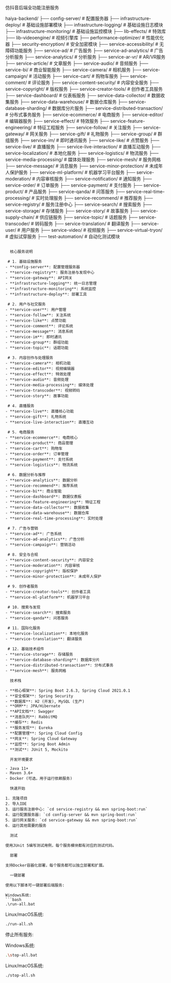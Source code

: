 仿抖音后端全功能注册服务

haiya-backend/
├── config-server/                 # 配置服务器
├── infrastructure-deploy/         # 基础设施部署模块
├── infrastructure-logging/        # 基础设施日志模块
├── infrastructure-monitoring/     # 基础设施监控模块
├── lib-effects/                   # 特效库
├── lib-videoengine/               # 视频引擎库
├── performance-optimizer/         # 性能优化器
├── security-encryption/           # 安全加密模块
├── service-accessibility/         # 无障碍功能服务
├── service-ad/                    # 广告服务
├── service-ad-analytics/          # 广告分析服务
├── service-analytics/             # 分析服务
├── service-ar-vr/                 # AR/VR服务
├── service-article/               # 文章服务
├── service-audio/                 # 音频服务
├── service-bi/                    # 商业智能服务
├── service-camera/                # 相机服务
├── service-campaign/              # 活动服务
├── service-cart/                  # 购物车服务
├── service-comment/               # 评论服务
├── service-content-security/      # 内容安全服务
├── service-copyright/             # 版权服务
├── service-creator-tools/         # 创作者工具服务
├── service-dashboard/             # 仪表板服务
├── service-data-collector/        # 数据收集服务
├── service-data-warehouse/        # 数据仓库服务
├── service-database-sharding/     # 数据库分片服务
├── service-distributed-transaction/ # 分布式事务服务
├── service-ecommerce/             # 电商服务
├── service-editor/                # 编辑器服务
├── service-effect/                # 特效服务
├── service-feature-engineering/   # 特征工程服务
├── service-follow/                # 关注服务
├── service-gateway/               # 网关服务
├── service-gift/                  # 礼物服务
├── service-group/                 # 群组服务
├── service-im/                    # 即时通讯服务
├── service-like/                  # 点赞服务
├── service-live/                  # 直播服务
├── service-live-interaction/      # 直播互动服务
├── service-localization/          # 本地化服务
├── service-logistics/             # 物流服务
├── service-media-processing/      # 媒体处理服务
├── service-mesh/                  # 服务网格
├── service-message/               # 消息服务
├── service-minor-protection/      # 未成年人保护服务
├── service-ml-platform/           # 机器学习平台服务
├── service-moderation/            # 内容审核服务
├── service-notification/          # 通知服务
├── service-order/                 # 订单服务
├── service-payment/               # 支付服务
├── service-product/               # 产品服务
├── service-qanda/                 # 问答服务
├── service-real-time-processing/  # 实时处理服务
├── service-recommend/             # 推荐服务
├── service-registry/              # 服务注册中心
├── service-search/                # 搜索服务
├── service-storage/               # 存储服务
├── service-story/                 # 故事服务
├── service-supply-chain/          # 供应链服务
├── service-topic/                 # 话题服务
├── service-transcoder/            # 转码服务
├── service-translation/           # 翻译服务
├── service-user/                  # 用户服务
├── service-video/                 # 视频服务
├── service-virtual-tryon/         # 虚拟试穿服务
├── test-automation/               # 自动化测试模块
```

  核心服务说明

 # 1. 基础设施服务
- **config-server**: 配置管理服务器
- **service-registry**: 服务注册与发现中心
- **service-gateway**: API网关
- **infrastructure-logging**: 统一日志管理
- **infrastructure-monitoring**: 系统监控
- **infrastructure-deploy**: 部署工具

 # 2. 用户与社交服务
- **service-user**: 用户管理
- **service-follow**: 关注系统
- **service-like**: 点赞功能
- **service-comment**: 评论系统
- **service-message**: 消息系统
- **service-im**: 即时通讯
- **service-group**: 群组功能
- **service-topic**: 话题功能

 # 3. 内容创作与处理服务
- **service-camera**: 相机功能
- **service-editor**: 视频编辑器
- **service-effect**: 特效处理
- **service-audio**: 音频处理
- **service-media-processing**: 媒体处理
- **service-transcoder**: 视频转码
- **service-story**: 故事功能

 # 4. 直播服务
- **service-live**: 直播核心功能
- **service-gift**: 礼物系统
- **service-live-interaction**: 直播互动

 # 5. 电商服务
- **service-ecommerce**: 电商核心
- **service-product**: 商品管理
- **service-cart**: 购物车
- **service-order**: 订单管理
- **service-payment**: 支付系统
- **service-logistics**: 物流系统

 # 6. 数据分析与推荐
- **service-analytics**: 数据分析
- **service-recommend**: 推荐系统
- **service-bi**: 商业智能
- **service-dashboard**: 数据仪表板
- **service-feature-engineering**: 特征工程
- **service-data-collector**: 数据收集
- **service-data-warehouse**: 数据仓库
- **service-real-time-processing**: 实时处理

 # 7. 广告与营销
- **service-ad**: 广告系统
- **service-ad-analytics**: 广告分析
- **service-campaign**: 营销活动

 # 8. 安全与合规
- **service-content-security**: 内容安全
- **service-moderation**: 内容审核
- **service-copyright**: 版权保护
- **service-minor-protection**: 未成年人保护

 # 9. 创作者服务
- **service-creator-tools**: 创作者工具
- **service-ml-platform**: 机器学习平台

 # 10. 搜索与发现
- **service-search**: 搜索服务
- **service-qanda**: 问答服务

 # 11. 国际化服务
- **service-localization**: 本地化服务
- **service-translation**: 翻译服务

 # 12. 基础技术组件
- **service-storage**: 存储服务
- **service-database-sharding**: 数据库分片
- **service-distributed-transaction**: 分布式事务
- **service-mesh**: 服务网格

  技术栈

- **核心框架**: Spring Boot 2.6.3, Spring Cloud 2021.0.1
- **安全框架**: Spring Security
- **数据库**: H2 (开发), MySQL (生产)
- **ORM**: JPA/Hibernate
- **API文档**: Swagger
- **消息队列**: RabbitMQ
- **缓存**: Redis
- **服务发现**: Eureka
- **配置管理**: Spring Cloud Config
- **网关**: Spring Cloud Gateway
- **监控**: Spring Boot Admin
- **测试**: JUnit 5, Mockito

  开发环境要求

- Java 11+
- Maven 3.6+
- Docker (可选，用于运行依赖服务)

  快速开始

1. 克隆项目
2. 导入IDE
3. 运行服务注册中心: `cd service-registry && mvn spring-boot:run`
4. 运行配置服务器: `cd config-server && mvn spring-boot:run`
5. 运行网关服务: `cd service-gateway && mvn spring-boot:run`
6. 运行其他需要的服务

  测试

使用JUnit 5编写测试用例，每个服务模块都有对应的测试代码。

  部署

支持Docker容器化部署，每个服务都可以独立部署和扩展。

  一键部署

使用以下脚本可一键部署后端服务:

Windows系统:
```bash
.\run-all.bat
```

Linux/macOS系统:
```bash
./run-all.sh
```

停止所有服务:

Windows系统:
```bash
.\stop-all.bat
```

Linux/macOS系统:
```bash
./stop-all.sh
```
